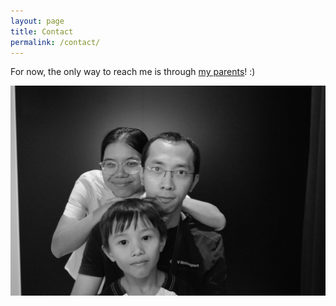 ```yaml
---
layout: page
title: Contact
permalink: /contact/
---
```


For now, the only way to reach me is through [my parents](mailto:trvinh@gmail.com)! :)

<img src="/images/contactFamily.jpg"/>
